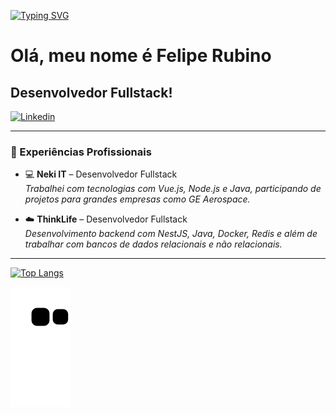 [![Typing SVG](https://readme-typing-svg.herokuapp.com/?color=7B68EE&size=35&center=true&vCenter=true&width=1000&lines=Olá+bem-vindo+ao+meu+perfil👋;Hello+welcome+to+my+profile👋;Ciao+benvenuto+al+mio+profilo👋;+:%29)](https://git.io/typing-svg)

# Olá, meu nome é Felipe Rubino  
## Desenvolvedor Fullstack!

[![Linkedin](https://img.shields.io/badge/LinkedIn-0077B5?style=for-the-badge&logo=linkedin&logoColor=white)](https://www.linkedin.com/in/felipe-dos-santos-rubino-7928b1264/)

---

### 💼 Experiências Profissionais

- 💻 **Neki IT** – Desenvolvedor Fullstack  
  _Trabalhei com tecnologias com Vue.js, Node.js e Java, participando de projetos para grandes empresas como GE Aerospace._

- ☁️ **ThinkLife** – Desenvolvedor Fullstack  
  _Desenvolvimento backend com NestJS, Java, Docker, Redis e além de trabalhar com bancos de dados relacionais e não relacionais._

---

[![Top Langs](https://github-readme-stats.vercel.app/api/top-langs/?username=Felipe-Rubino&layout=compact)](https://github.com/Felipe-Rubino/github-readme-stats)

![Snake animation](https://github.com/Felipe-Rubino/Felipe-Rubino/blob/output/github-contribution-grid-snake.svg)
